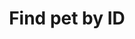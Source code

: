 ---
title: Find pet by ID
excerpt: Returns a single pet
api:
  file: petstore-new.json
  operationId: getPetById
hidden: false
---
